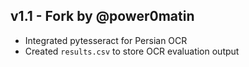## v1.1 - Fork by @power0matin
- Integrated pytesseract for Persian OCR
- Created `results.csv` to store OCR evaluation output
